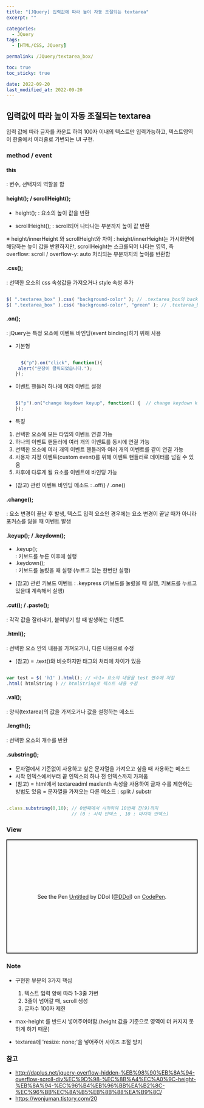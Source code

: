 ```yaml
---
title: "[JQuery] 입력값에 따라 높이 자동 조절되는 textarea"
excerpt: ""

categories:
  - JQuery
tags:
  - [HTML/CSS, JQuery]

permalink: /JQuery/textarea_box/

toc: true
toc_sticky: true

date: 2022-09-20
last_modified_at: 2022-09-20
---
```


## 입력값에 따라 높이 자동 조절되는 textarea 
입력 값에 따라 글자를 카운트 하여 100자 이내의 텍스트만 입력가능하고, 텍스트영역이 한줄에서 여러줄로 가변되는 UI 구현.


### method / event

#### this 
: 변수, 선택자의 역할을 함
  
#### height(); / scrollHeight(); 
- height();
  : 요소의 높이 값을 반환

- scrollHeight(); 
  : scroll되어 나타나는 부분까지 높이 값 반환
  
 ※ height/innerHeight 와 scrollHeight와 차이
 : height/innerHeight는 가시화면에 해당하는 높이 값을 반환하지만, scrollHeight는 스크롤되어 나타는 영역, 즉 overflow: scroll / overflow-y: auto 처리되는 부분까지의 높이를 반환함
 
#### .css();  
: 선택한 요소의 css 속성값을 가져오거나 style 속성 추가

```javascript

$( ".textarea_box" ).css( "background-color" ); // .textarea_box의 background-color 속성값을 가져옴
$( ".textarea_box" ).css( "background-color", "green" ); // .textarea_box의 background-color 속성 값을 추가하여 스타일 변경

```
 
#### .on(); 
: jQuery는 특정 요소에 이벤트 바인딩(event binding)하기 위해 사용

- 기본형  

  ```javascript

    $("p").on("click", function(){
   alert("문장이 클릭되었습니다.");
  });

  ```
- 이벤트 핸들러 하나에 여러 이벤트 설정  
  
  ```javascript

  $("p").on("change keydown keyup", function() {  // change keydown keyup 의 요소변경 이후에 이벤트 발생
  });
  
  ```

- 특징
1. 선택한 요소에 모든 타입의 이벤트 연결 가능
2. 하나의 이벤트 핸들러에 여러 개의 이벤트를 동시에 연결 가능
3. 선택한 요소에 여러 개의 이벤트 핸들러와 여러 개의 이벤트를 같이 연결 가능
4. 사용자 지정 이벤트(custom event)를 위해 이벤트 핸들러로 데이터를 넘길 수 있음
5. 차후에 다루게 될 요소를 이벤트에 바인딩 가능

+ (참고) 관련 이벤트 바인딩 메소드 : .off() / .one() 

#### .change();  
: 요소 변경이 끝난 후 발생, 텍스트 입력 요소인 경우에는 요소 변경이 끝날 때가 아니라 포커스를 잃을 때 이벤트 발생
  
#### .keyup(); / .keydown(); 
- .keyup();  
  : 키보드를 누른 이후에 실행
- .keydown();  
  :  키보드를 눌렀을 때 실행 (누르고 있는 한번만 실행)
  
+ (참고) 관련 키보드 이벤트 : .keypress (키보드를 눌렀을 때 실행, 키보드를 누르고 있을떄 계속해서 실행)
  
#### .cut(); / .paste();
: 각각 값을 잘라내기, 붙여넣기 할 때 발생하는 이벤트
  
  
#### .html(); 
: 선택한 요소 안의 내용을 가져오거나, 다른 내용으로 수정

+ (참고) 
    = .text()와 비슷하지만 태그의 처리에 차이가 있음

```javascript

var test = $( 'h1' ).html(); // <h1> 요소의 내용을 test 변수에 저장
.html( htmlString ) // htmlString로 텍스트 내용 수정

```

#### .val(); 
: 양식(textarea)의 값을 가져오거나 값을 설정하는 메소드
 
#### .length(); 
: 선택한 요소의 개수를 반환
 
#### .substring();
  + 문자열에서 기준없이 사용하고 싶은 문자열을 가져오고 싶을 때 사용하는 메소드
  + 시작 인덱스에서부터 끝 인덱스의 하나 전 인덱스까지 가져옴
  + (참고) 
    = html에서 textareadml maxlenth 속성을 사용하여 글자 수를 제한하는 방법도 있음
    = 문자열을 가져오는 다른 메소드 : split / substr  
    
```Javascript

.class.substring(0,10); // 0번째에서 시작하여 10번째 전(9)까지 
                        // (0 : 시작 인덱스 , 10 : 마지막 인덱스)

```
  
### View
<p class="codepen" data-height="300" data-default-tab="result" data-slug-hash="xxjdLPg" data-user="DDol" style="height: 300px; box-sizing: border-box; display: flex; align-items: center; justify-content: center; border: 2px solid; margin: 1em 0; padding: 1em;">
  <span>See the Pen <a href="https://codepen.io/DDol/pen/xxjdLPg">
  Untitled</a> by DDol (<a href="https://codepen.io/DDol">@DDol</a>)
  on <a href="https://codepen.io">CodePen</a>.</span>
</p>
<script async src="https://cpwebassets.codepen.io/assets/embed/ei.js"></script>

### Note
- 구현한 부분의 3가지 핵심
  1. 텍스트 입력 양에 따라 1-3줄 가변
  2. 3줄이 넘어갈 때, scroll 생성
  3. 글자수 100자 제한  
    
- max-height 를 반드시 넣어주어야함.(height 값을 기준으로 영역이 더 커지지 못하게 하기 때문)
- textarea에 'resize: none;'을 넣어주어 사이즈 조절 방지 

### 참고
- http://daplus.net/jquery-overflow-hidden-%EB%98%90%EB%8A%94-overflow-scroll-div%EC%9D%98-%EC%8B%A4%EC%A0%9C-height-%EB%8A%94-%EC%96%B4%EB%96%BB%EA%B2%8C-%EC%96%BB%EC%8A%B5%EB%8B%88%EA%B9%8C/
- https://wonjuman.tistory.com/20
